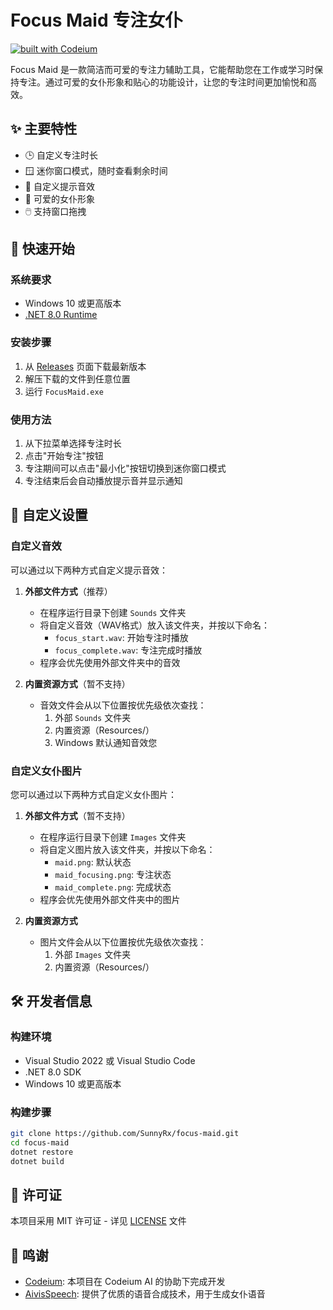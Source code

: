 # Focus Maid 专注女仆

[![built with Codeium](https://codeium.com/badges/main)](https://codeium.com)

Focus Maid 是一款简洁而可爱的专注力辅助工具，它能帮助您在工作或学习时保持专注。通过可爱的女仆形象和贴心的功能设计，让您的专注时间更加愉悦和高效。

## ✨ 主要特性

- 🕒 自定义专注时长
- 🪟 迷你窗口模式，随时查看剩余时间
- 🎵 自定义提示音效
- 👀 可爱的女仆形象
- 🖱️ 支持窗口拖拽

## 🚀 快速开始

### 系统要求

- Windows 10 或更高版本
- [.NET 8.0 Runtime](https://dotnet.microsoft.com/download/dotnet/8.0)

### 安装步骤

1. 从 [Releases](../../releases) 页面下载最新版本
2. 解压下载的文件到任意位置
3. 运行 `FocusMaid.exe`

### 使用方法

1. 从下拉菜单选择专注时长
2. 点击"开始专注"按钮
3. 专注期间可以点击"最小化"按钮切换到迷你窗口模式
4. 专注结束后会自动播放提示音并显示通知

## 🎨 自定义设置

### 自定义音效

可以通过以下两种方式自定义提示音效：

1. **外部文件方式**（推荐）
   - 在程序运行目录下创建 `Sounds` 文件夹
   - 将自定义音效（WAV格式）放入该文件夹，并按以下命名：
     - `focus_start.wav`: 开始专注时播放
     - `focus_complete.wav`: 专注完成时播放
   - 程序会优先使用外部文件夹中的音效

2. **内置资源方式**（暂不支持）
   - 音效文件会从以下位置按优先级依次查找：
     1. 外部 `Sounds` 文件夹
     2. 内置资源（Resources/）
     3. Windows 默认通知音效您

### 自定义女仆图片

您可以通过以下两种方式自定义女仆图片：

1. **外部文件方式**（暂不支持）
   - 在程序运行目录下创建 `Images` 文件夹
   - 将自定义图片放入该文件夹，并按以下命名：
     - `maid.png`: 默认状态
     - `maid_focusing.png`: 专注状态
     - `maid_complete.png`: 完成状态
   - 程序会优先使用外部文件夹中的图片

2. **内置资源方式**
   - 图片文件会从以下位置按优先级依次查找：
     1. 外部 `Images` 文件夹
     2. 内置资源（Resources/）

## 🛠️ 开发者信息

### 构建环境

- Visual Studio 2022 或 Visual Studio Code
- .NET 8.0 SDK
- Windows 10 或更高版本

### 构建步骤

```bash
git clone https://github.com/SunnyRx/focus-maid.git
cd focus-maid
dotnet restore
dotnet build
```

## 📝 许可证

本项目采用 MIT 许可证 - 详见 [LICENSE](LICENSE) 文件

## 🙏 鸣谢

- [Codeium](https://codeium.com): 本项目在 Codeium AI 的协助下完成开发
- [AivisSpeech](https://aivis-project.com/): 提供了优质的语音合成技术，用于生成女仆语音